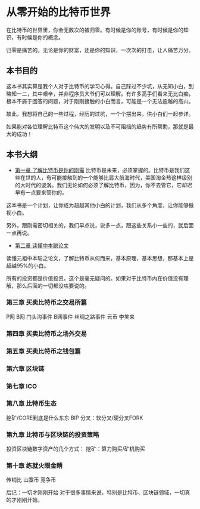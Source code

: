 # 从零开始的比特币世界

在比特币的世界里，你会无数次的被归零。有时候是你的账号，有时候是你的知识，有时候是你的概念。

归零是痛苦的。无论是你的财富，还是你的知识，一次次的打击，让人痛苦万分。

## 本书目的
这本书其实算是我个人对于比特币的学习心得。自己踩过不少坑，从无知小白，到略知一二，其中艰辛，并非程序员大爷们可以理解。有许多高手们看来无比白痴，根本不屑于回答的问题，对于刚刚接触的小白而言，可能是一个无法逾越的高山。

故此，我想将自己的一些过程，经历的过坑，一个个摆出来，供小白们一起参详。

如果能对各位理解比特币这个伟大的发明以及不可阻挡的趋势有所帮助，那就是最大的成功！

## 本书大纲

* [第一章 了解比特币是你的刚需](chapter1.html)
比特币是未来，必须掌握的。比特币是我们这些在世的人，有可能接触到的一个能够比肩大航海时代，美国淘金热这样级别的大时代的漩涡。我们无论如何必须了解比特币，因为，你不去管它，它却迟早有一点要来管你的。

这本书是一个计划，让你成为超越其他小白的计划，我们从多个角度，让你能够傲视小白。

另外，跟刚需密切相关的，我们早点说，说多一点，跟这些关系小一些的，就后面一点再说。

* [第二章 读懂中本聪论文](chapter2.html)

读懂元祖中本聪之论文，了解比特币从何而来，基本原理，基本思想，那基本上是超越95%的小白。

所有的投资都是价值投资。这个是毫无疑问的。如果对于比特币内在价值没有理解，那么后面的一切都没啥要说的。

### 第三章 买卖比特币之交易所篇
P网
B网
门头沟事件
B网事件
丝绸之路事件
云币
李笑来

### 第四章 买卖比特币之场外交易

### 第五章 买卖比特币之钱包篇

### 第六章 区块链

### 第七章 ICO

### 第八章 比特币生态

挖矿/CORE到底是什么东东
BIP
分叉：软分叉/硬分叉FORK

### 第九章 比特币与区块链的投资策略

投资区块链数字资产的几个方式：
挖矿：算力购买/矿机购买


### 第十章 练就火眼金睛
传销比
山寨币
竞争币

后记：一切才刚刚开始
对于很多事情来说，特别是比特币、区块链领域，一切真的才刚刚开始。